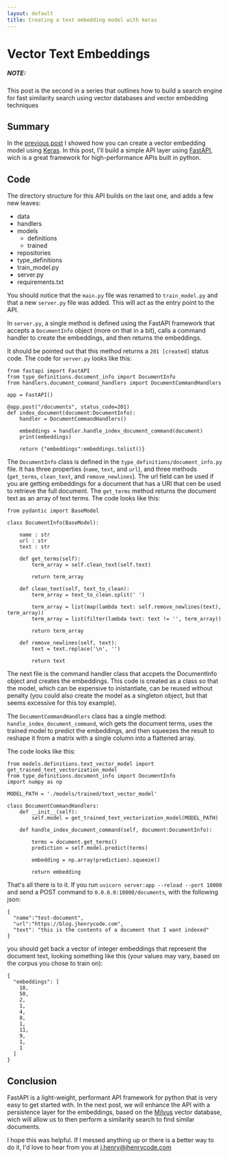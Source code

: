 ```yaml
---
layout: default
title: Creating a text embedding model with keras
---
```


# Vector Text Embeddings

##### NOTE:
This post is the second in a series that outlines how to build a search engine for fast similarity search using vector databases and vector embedding techniques

## Summary

In the [previous post](/2023/08/03/text-embeddings-with-keras) I showed how you can create a vector embedding model using [Keras](https://keras.io/).  In this post, I'll build a simple API layer using [FastAPI](https://fastapi.tiangolo.com/), wich is a great framework for high-performance APIs built in python.

## Code

The directory structure for this API builds on the last one, and adds a few new leaves:

- data
- handlers
- models
     - definitions
     - trained
- repositories
- type_definitions
- train_model.py
- server.py
- requirements.txt

You should notice that the `main.py` file was renamed to `train_model.py` and that a new `server.py` file was added.  This will act as the entry point to the API.

In `server.py`, a single method is defined using the FastAPI framework that accepts a `DocumentInfo` object (more on that in a bit), calls a command handler to create the embeddings, and then returns the embeddings.

It should be pointed out that this method returns a `201 [created]` status code.  The code for `server.py` looks like this:

```
from fastapi import FastAPI
from type_definitions.document_info import DocumentInfo
from handlers.document_command_handlers import DocumentCommandHandlers

app = FastAPI()

@app.post("/documents", status_code=201)
def index_document(document:DocumentInfo):
    handler = DocumentCommandHandlers()

    embeddings = handler.handle_index_document_command(document)
    print(embeddings)
    
    return {"embeddings":embeddings.tolist()}

```

The `DocumentInfo` class is defined in the `type_definitions/document_info.py` file.  It has three properties (`name`, `text`, and `url`), and three methods (`get_terms`, `clean_text`, and `remove_newlines`).  The url field can be used if you are getting embeddings for a document that has a URI that cen be used to retrieve the full document.  The `get_terms` method returns the document text as an array of text terms.  The code looks like this:

```
from pydantic import BaseModel

class DocumentInfo(BaseModel):

    name : str
    url : str
    text : str
    
    def get_terms(self):
        term_array = self.clean_text(self.text)

        return term_array

    def clean_text(self, text_to_clean):
        term_array = text_to_clean.split(' ')
        
        term_array = list(map(lambda text: self.remove_newlines(text), term_array))
        term_array = list(filter(lambda text: text != '', term_array))

        return term_array

    def remove_newlines(self, text):
        text = text.replace('\n', '')

        return text
```

The next file is the command handler class that accpets the DocumentInfo object and creates the embeddings.  This code is created as a class so that the model, which can be expensive to inistantiate, can be reused without penalty (you could also create the model as a singleton object, but that seems excessive for this toy example).

The `DocumentCommandHandlers` class has a single method: `handle_index_document_command`, wich gets the document terms, uses the trained model to predict the embeddings, and then squeezes the result to reshape it from a matrix with a single column into a flattened array.

The code looks like this:

```
from models.definitions.text_vector_model import get_trained_text_vectorization_model
from type_definitions.document_info import DocumentInfo
import numpy as np

MODEL_PATH = './models/trained/text_vector_model'

class DocumentCommandHandlers:
    def __init__(self):
        self.model = get_trained_text_vectorization_model(MODEL_PATH)

    def handle_index_document_command(self, document:DocumentInfo):
        
        terms = document.get_terms()
        prediction = self.model.predict(terms)

        embedding = np.array(prediction).squeeze()

        return embedding
```

That's all there is to it.  If you run `uvicorn server:app --reload --port 10000` and send a POST command to `0.0.0.0:10000/documents`, with the following json:
```
{
  "name":"test-document",
  "url":"https://blog.jhenrycode.com",
  "text": "this is the contents of a document that I want indexed"
}
```

you should get back a vector of integer embeddings that represent the document text, looking something like this (your values may vary, based on the corpus you chose to train on):

```
{
  "embeddings": [
    18,
    50,
    2,
    1,
    4,
    8,
    1,
    11,
    9,
    1,
    1
  ]
}
```

## Conclusion

FastAPI is a light-weight, performant API framework for python that is very easy to get started with.  In the next post, we will enhance the API with a persistence layer for the embeddings, based on the [Milvus](https://milvus.io) vector database, wich will allow us to then perform a similarity search to find similar documents.

I hope this was helpful.  If I messed anything up or there is a better way to do it, I'd love to hear from you at [j.henry@jhenrycode.com](mailto:j.henry@jhenrycode.com)